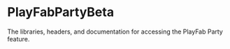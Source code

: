 # PlayFabPartyBeta
The libraries, headers, and documentation for accessing the PlayFab Party feature.
